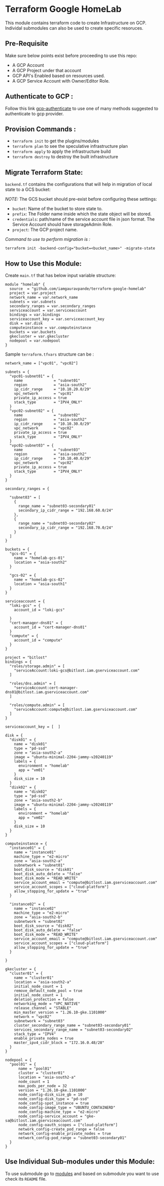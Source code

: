 # Terraform Google HomeLab

This module contains terraform code  to create Infrastructure on GCP. Individal submodules can also be used to create specific resoruces.

## Pre-Requisite 

Make sure below points exist before proceeding to use this repo:

- A GCP Account 
- A GCP Project under that account 
- GCP API's Enabled based on resources used.
- A GCP Service Account with Owner/Editor Role.


## Authenticate to GCP : 

Follow this link [gcp-authenticate] to use one of many methods suggested to authenticate to gcp provider.


## Provision Commands :

- `terraform init` to get the plugins/modules
- `terraform plan` to see the speculative infrastructure plan
- `terraform apply` to apply the infrastructure build
- `terraform destroy` to destroy the built infrastructure

## Migrate Terraform State:

`backend.tf` contains the configurations that will help in  migration of local state to a GCS bucket: 

*NOTE:* The GCS bucket should pre-exist before configuring these settings:

- `bucket`: Name of the bucket to store state to.
- `prefix`: The Folder name inside which the state object will be stored.
- `credentials`: path/name of the service account file in json format. The Service Account should have storageAdmin Role.
- `project`: The GCP project name.


*Command to use to perform migration is :*

`terraform init -backend-config="bucket=<bucket_name>" -migrate-state`


## How to Use this Module:

Create `main.tf` that has below input variable structure:

```hcl
module "homelab" {
  source  = "github.com/iamgauravpande/terraform-google-homelab"
  project = var.project
  network_name = var.network_name
  subnets = var.subnets
  secondary_ranges = var.secondary_ranges
  serviceaccount = var.serviceaccount  
  bindings = var.bindings
  serviceaccount_key = var.serviceaccount_key
  disk = var.disk
  computeinstance = var.computeinstance
  buckets = var.buckets 
  gkecluster = var.gkecluster
  nodepool = var.nodepool 
}
```

Sample `terraform.tfvars` structure can be : 

```hcl
network_name = ["vpc01", "vpc02"]

subnets = {
  "vpc01-subnet01" = {
    name              = "subnet01"
    region            = "asia-south2"
    ip_cidr_range     = "10.10.20.0/29"
    vpc_network       = "vpc01"
    private_ip_access = true
    stack_type        = "IPV4_ONLY"
  }
  "vpc02-subnet02" = {
    name              = "subnet02"
    region            = "asia-south2"
    ip_cidr_range     = "10.10.30.0/29"
    vpc_network       = "vpc02"
    private_ip_access = true
    stack_type        = "IPV4_ONLY"
  }
  "vpc02-subnet03" = {
    name              = "subnet03"
    region            = "asia-south2"
    ip_cidr_range     = "10.10.40.0/29"
    vpc_network       = "vpc02"
    private_ip_access = true
    stack_type        = "IPV4_ONLY"
  }
}

secondary_ranges = {

  "subnet03" = [
    {
      range_name = "subnet03-secondary01"
      secondary_ip_cidr_range = "192.168.60.0/24"
    },
    {
      range_name = "subnet03-secondary02"
      secondary_ip_cidr_range = "192.168.70.0/24"
    }
  ]
}

buckets = {
  "gcs-01" = {
    name = "homelab-gcs-01"
    location = "asia-south2"    
  }

  "gcs-02" = {
    name = "homelab-gcs-02"
    location = "asia-south1"    
  }
}

serviceaccount = {
  "loki-gcs" = {
    account_id = "loki-gcs"
    
  }
  "cert-manager-dns01" = {
    account_id = "cert-manager-dns01"
  }
  "compute" = {
    account_id = "compute"
  }
}

project = "bitlost"
bindings = {
  "roles/storage.admin" = [ 
    "serviceAccount:loki-gcs@bitlost.iam.gserviceaccount.com"
  ]

  "roles/dns.admin" = [ 
    "serviceAccount:cert-manager-dns01@bitlost.iam.gserviceaccount.com"
  ]

  "roles/compute.admin" = [ 
    "serviceAccount:compute@bitlost.iam.gserviceaccount.com" 
  ]
}

serviceaccount_key = [  ]

disk = {
  "disk01" = {
    name = "disk01"
    type = "pd-ssd"
    zone = "asia-south2-a"
    image = "ubuntu-minimal-2204-jammy-v20240119"
    labels = {
      environment = "homelab"
      app = "vm01"
    }
    disk_size = 10
  }
  "disk02" = {
    name = "disk02"
    type = "pd-ssd"
    zone = "asia-south2-b"
    image = "ubuntu-minimal-2204-jammy-v20240119"
    labels = {
      environment = "homelab"
      app = "vm02"
    }
    disk_size = 10
  }
}

computeinstance = {
  "instance01" = {
    name = "instance01"
    machine_type = "e2-micro"
    zone = "asia-south2-a"
    subnetwork = "subnet01"
    boot_disk_source = "disk01"
    boot_disk_auto_delete = "false"
    boot_disk_mode = "READ_WRITE"
    service_account_email = "compute@bitlost.iam.gserviceaccount.com"
    service_account_scopes = ["cloud-platform"]
    allow_stopping_for_update = "true"
  }

  "instance02" = {
    name = "instance02"
    machine_type = "e2-micro"
    zone = "asia-south2-b"
    subnetwork = "subnet02"
    boot_disk_source = "disk02"
    boot_disk_auto_delete = "false"
    boot_disk_mode = "READ_WRITE"
    service_account_email = "compute@bitlost.iam.gserviceaccount.com"
    service_account_scopes = ["cloud-platform"]
    allow_stopping_for_update = "true"
  }

}

gkecluster = {
  "cluster01" = {
    name = "cluster01"
    location = "asia-south2-a"
    initial_node_count = 1
    remove_default_node_pool = true
    initial_node_count = 1
    deletion_protection = false
    networking_mode = "VPC_NATIVE"
    release_channel = "STABLE"
    min_master_version = "1.26.10-gke.1101000"
    network = "vpc02"
    subnetwork = "subnet03"
    cluster_secondary_range_name = "subnet03-secondary01"
    services_secondary_range_name = "subnet03-secondary02"
    stack_type = "IPV4" 
    enable_private_nodes = true
    master_ipv4_cidr_block = "172.16.0.48/28"
  }
}

nodepool = {
  "pool01" = {
      name = "pool01"
      cluster = "cluster01"
      location = "asia-south2-a"
      node_count = 1
      max_pods_per_node = 32
      version = "1.26.10-gke.1101000"
      node_config-disk_size_gb = 10
      node_config-disk_type = "pd-ssd"
      node_config-spot_instance = true
      node_config-image_type = "UBUNTU_CONTAINERD"
      node_config-machine_type = "e2-micro"
      node_config-service_account = "gke-sa@bitlost.iam.gserviceaccount.com"
      node_config-oauth_scopes = ["cloud-platform"]
      network_config-create_pod_range = false
      network_config-enable_private_nodes = true
      network_config-pod_range = "subnet03-secondary01"
  }
}
```

## Use Individual Sub-modules under this Module:

To use submodule go to [modules] and based on submodule you want to use check its  `README` file.


[gcp-authenticate]: https://registry.terraform.io/providers/hashicorp/google/latest/docs/guides/provider_reference#authentication
[modules]: https://github.com/iamgauravpande/terraform-google-homelab/tree/main/modules